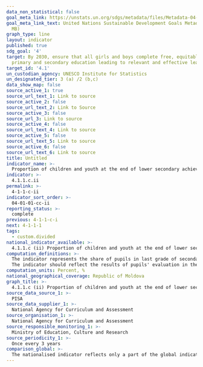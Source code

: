 ```yaml
---
data_non_statistical: false
goal_meta_link: https://unstats.un.org/sdgs/metadata/files/Metadata-04-01-01.pdf
goal_meta_link_text: United Nations Sustainable Development Goals Metadata (PDF 4.0
  MB)
graph_type: line
layout: indicator
published: true
sdg_goal: '4'
target: By 2030, ensure that all girls and boys complete free, equitable and quality
  primary and secondary education leading to relevant and effective learning outcomes
target_id: '4.1'
un_custodian_agency: UNESCO Institute for Statistics
un_designated_tier: 3 (a) /2 (b,c)
data_show_map: false
source_active_1: true
source_url_text_1: Link to source
source_active_2: false
source_url_text_2: Link to Source
source_active_3: false
source_url_3: Link to source
source_active_4: false
source_url_text_4: Link to source
source_active_5: false
source_url_text_5: Link to source
source_active_6: false
source_url_text_6: Link to source
title: Untitled
indicator_name: >-
  Proportion of children and youth at the end of lower secondary achieving at least a minimum proficiency level in mathematics
indicator: >-
  4.1.1.c.ii
permalink: >-
  4-1-1-c-ii
indicator_sort_order: >-
  04-01-01-cc-ii
reporting_status: >-
  complete
previous: 4-1-1-c-i
next: 4-1-1-1
tags:
  - custom.divided
national_indicator_available: >-
  4.1.1.c (ii) Proportion of children and youth at the end of lower secondary achieving at least a minimum proficiency level in mathematics
computation_definitions: >-
  The indicator represents the share of pupils in last grade of secondary education who exceed a predetermined level of competence (pre-set according to PISA methodology) in a certain subject.<br> 
  The indicator should reflect the results of pupils' evaluation in the Programme for International Student Assessment OECD (PISA), which takes places once per 3 years.
computation_units: Percent, %
national_geographical_coverage: Republic of Moldova
graph_title: >-
  4.1.1.c (ii) Proportion of children and youth at the end of lower secondary achieving at least a minimum proficiency level in mathematics
source_data_source_1: >-
  PISA
source_data_supplier_1: >-
  National Agency for Curriculum and Assessment
source_organisation_1: >-
  National Agency for Curriculum and Assessment
source_responsible_monitoring_1: >-
  Ministry of Education, Culture and Research
source_periodicity_1: >-
  Once every 3 years
comparison_global: >-
  The nationalised indicator reflects only a part of the global indicator, the one that refers to secondary education, but not primary education as well.
---
```

